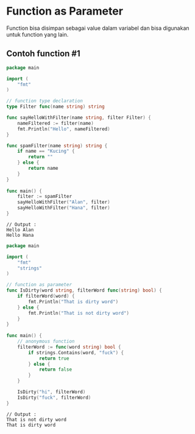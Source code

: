 # Function as Parameter

Function bisa disimpan sebagai value dalam variabel dan bisa digunakan untuk function yang lain.

## Contoh function #1

```go
package main

import (
	"fmt"
)

// function type declaration
type Filter func(name string) string

func sayHelloWithFilter(name string, filter Filter) {
	nameFiltered := filter(name)
	fmt.Println("Hello", nameFiltered)
}

func spamFilter(name string) string {
	if name == "Kucing" {
		return ""
	} else {
		return name
	}
}
	
func main() {
	filter := spamFilter
	sayHelloWithFilter("Alan", filter)
	sayHelloWithFilter("Hana", filter)
}
```

```
// Output :
Hello Alan
Hello Hana
```

```go
package main

import (
	"fmt"
	"strings"
)

// function as parameter
func IsDirty(word string, filterWord func(string) bool) {
	if filterWord(word) {
		fmt.Println("That is dirty word")
	} else {
		fmt.Println("That is not dirty word")
	}
}
	
func main() {
	// anonymous function
	filterWord := func(word string) bool {
		if strings.Contains(word, "fuck") {
			return true
		} else {
			return false
		}
	}

	IsDirty("hi", filterWord)
	IsDirty("fuck", filterWord)
}

```

```
// Output :
That is not dirty word
That is dirty word
```

